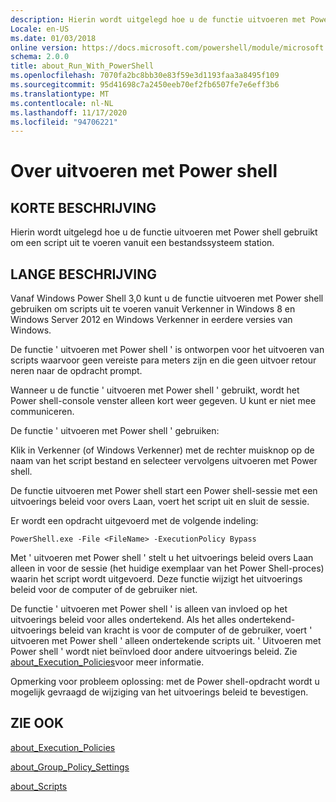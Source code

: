 ```yaml
---
description: Hierin wordt uitgelegd hoe u de functie uitvoeren met Power shell gebruikt om een script uit te voeren vanuit een bestandssysteem station.
Locale: en-US
ms.date: 01/03/2018
online version: https://docs.microsoft.com/powershell/module/microsoft.powershell.core/about/about_run_with_powershell?view=powershell-7.2&WT.mc_id=ps-gethelp
schema: 2.0.0
title: about_Run_With_PowerShell
ms.openlocfilehash: 7070fa2bc8bb30e83f59e3d1193faa3a8495f109
ms.sourcegitcommit: 95d41698c7a2450eeb70ef2fb6507fe7e6eff3b6
ms.translationtype: MT
ms.contentlocale: nl-NL
ms.lasthandoff: 11/17/2020
ms.locfileid: "94706221"
---
```

# <a name="about-run-with-powershell"></a>Over uitvoeren met Power shell

## <a name="short-description"></a>KORTE BESCHRIJVING
Hierin wordt uitgelegd hoe u de functie uitvoeren met Power shell gebruikt om een script uit te voeren vanuit een bestandssysteem station.

## <a name="long-description"></a>LANGE BESCHRIJVING

Vanaf Windows Power Shell 3,0 kunt u de functie uitvoeren met Power shell gebruiken om scripts uit te voeren vanuit Verkenner in Windows 8 en Windows Server 2012 en Windows Verkenner in eerdere versies van Windows.

De functie ' uitvoeren met Power shell ' is ontworpen voor het uitvoeren van scripts waarvoor geen vereiste para meters zijn en die geen uitvoer retour neren naar de opdracht prompt.

Wanneer u de functie ' uitvoeren met Power shell ' gebruikt, wordt het Power shell-console venster alleen kort weer gegeven. U kunt er niet mee communiceren.

De functie ' uitvoeren met Power shell ' gebruiken:

Klik in Verkenner (of Windows Verkenner) met de rechter muisknop op de naam van het script bestand en selecteer vervolgens uitvoeren met Power shell.

De functie uitvoeren met Power shell start een Power shell-sessie met een uitvoerings beleid voor overs Laan, voert het script uit en sluit de sessie.

Er wordt een opdracht uitgevoerd met de volgende indeling:

```
PowerShell.exe -File <FileName> -ExecutionPolicy Bypass
```

Met ' uitvoeren met Power shell ' stelt u het uitvoerings beleid overs Laan alleen in voor de sessie (het huidige exemplaar van het Power Shell-proces) waarin het script wordt uitgevoerd.
Deze functie wijzigt het uitvoerings beleid voor de computer of de gebruiker niet.

De functie ' uitvoeren met Power shell ' is alleen van invloed op het uitvoerings beleid voor alles ondertekend. Als het alles ondertekend-uitvoerings beleid van kracht is voor de computer of de gebruiker, voert ' uitvoeren met Power shell ' alleen ondertekende scripts uit. ' Uitvoeren met Power shell ' wordt niet beïnvloed door andere uitvoerings beleid. Zie [about_Execution_Policies](about_Execution_Policies.md)voor meer informatie.

Opmerking voor probleem oplossing: met de Power shell-opdracht wordt u mogelijk gevraagd de wijziging van het uitvoerings beleid te bevestigen.

## <a name="see-also"></a>ZIE OOK

[about_Execution_Policies](about_Execution_Policies.md)

[about_Group_Policy_Settings](about_Group_Policy_Settings.md)

[about_Scripts](about_Scripts.md)

